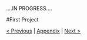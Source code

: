....IN PROGRESS....

#First Project



[< Previous](./function_of_the_mind_4.md) | [Appendix](../appendix.md) | [Next >](./battle_station_1.md)
